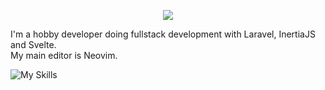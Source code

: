 <p align="center">
  <img src="https://streak-stats.demolab.com?user=TheBlckbird&theme=transparent&hide_border=true" />
</p>

I'm a hobby developer doing fullstack development with Laravel, InertiaJS and Svelte.  
My main editor is Neovim.

![My Skills](https://skillicons.dev/icons?i=html,css,scss,js,ts,svelte,php,laravel,neovim&theme=light&perline=3)
